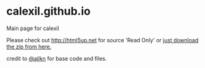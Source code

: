 # calexil.github.io
Main page for calexil

Please check out http://html5up.net for source 'Read Only' or [just download the zip from here.](https://github.com/calexil/calexil.github.io/raw/master/html5up-read-only.zip) 

credit to [@ajlkn](https://aj.lkn.io/) for base code and files. 

